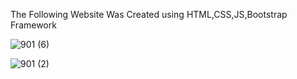 The Following Website Was Created using HTML,CSS,JS,Bootstrap Framework

![901 (6)](https://github.com/VizVone/Website-Designing-Competition/assets/104826377/bd9bae5a-9e58-4032-85c4-77a9864b61da)

![901 (2)](https://github.com/VizVone/Website-Designing-Competition/assets/104826377/81330c70-2ec6-4e1b-88eb-b54884cc3611)
